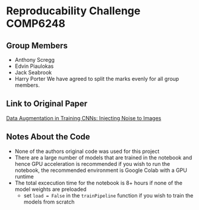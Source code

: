# Reproducability Challenge COMP6248

## Group Members
- Anthony Scregg
- Edvin Piaulokas
- Jack Seabrook
- Harry Porter
We have agreed to split the marks evenly for all group members.

## Link to Original Paper
[Data Augmentation in Training CNNs: Injecting Noise to Images](https://openreview.net/forum?id=SkeKtyHYPS)

## Notes About the Code
- None of the authors original code was used for this project
- There are a large number of models that are trained in the notebook and hence GPU acceleration is recommended if you wish to run the notebook, the recommended environment is Google Colab with a GPU runtime
- The total excecution time for the notebook is 8+ hours if none of the model weights are preloaded
  - set `load = False` in the `trainPipeline` function if you wish to train the models from scratch
